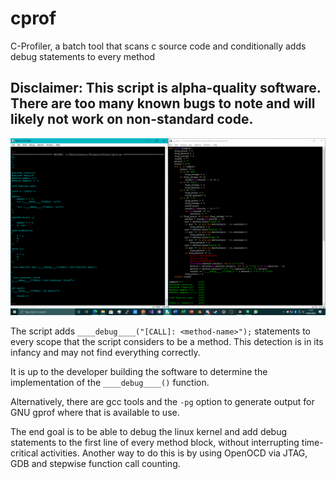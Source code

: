 # cprof
C-Profiler, a batch tool that scans c source code and conditionally adds debug statements to every method

## Disclaimer: This script is alpha-quality software. There are too many known bugs to note and will likely not work on non-standard code.

![Image of cprof](https://github.com/TheMindVirus/cprof/blob/main/cprof.png)

The script adds `____debug____("[CALL]: <method-name>");` statements to every scope that the script considers to be a method. This detection is in its infancy and may not find everything correctly.

It is up to the developer building the software to determine the implementation of the `____debug____()` function.

Alternatively, there are gcc tools and the `-pg` option to generate output for GNU gprof where that is available to use.

The end goal is to be able to debug the linux kernel and add debug statements to the first line of every method block,
without interrupting time-critical activities. Another way to do this is by using OpenOCD via JTAG, GDB and stepwise function call counting.
